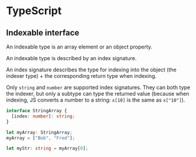 # TypeScript

## Indexable interface

An indexable type is an array element or an object property.

An indexable type is described by an index signature.

An index signature describes the type for indexing into the object (the indexer type) + the corresponding return type when indexing.

Only `string` and `number` are supported index signatures. They can both type the indexer, but only a subtype can type the returned value (because when indexing, JS converts a number to a string: `x[10]` is the same as `x["10"]`).

```ts
interface StringArray {
  [index: number]: string;
}

let myArray: StringArray;
myArray = ["Bob", "Fred"];

let myStr: string = myArray[0];
```